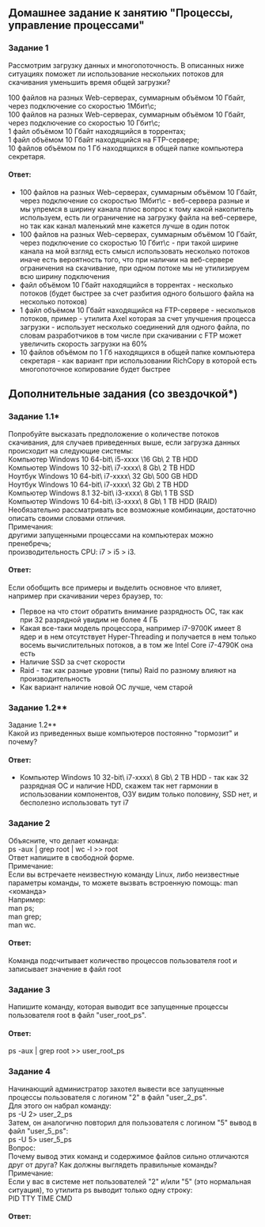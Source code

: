 ## Домашнее задание к занятию "Процессы, управление процессами"  

### Задание 1  
Рассмотрим загрузку данных и многопоточность. В описанных ниже ситуациях поможет ли использование нескольких потоков для скачивания уменьшить время общей загрузки? 

100 файлов на разных Web-серверах, суммарным объёмом 10 Гбайт, через подключение со скоростью 1Мбит\с;  
100 файлов на разных Web-серверах, суммарным объёмом 10 Гбайт, через подключение со скоростью 10 Гбит\с;  
1 файл объёмом 10 Гбайт находящийся в торрентах;  
1 файл объёмом 10 Гбайт находящийся на FTP-сервере;  
10 файлов объёмом по 1 Гб находящихся в общей папке компьютера секретаря.  

#### Ответ:  
- 100 файлов на разных Web-серверах, суммарным объёмом 10 Гбайт, через подключение со скоростью 1Мбит\с - веб-сервера разные и мы упремся в ширину канала плюс вопрос к тому какой накопитель используем, есть ли ограничение на загрузку файла на веб-сервере, но так как канал маленький мне кажется лучше в один поток  
- 100 файлов на разных Web-серверах, суммарным объёмом 10 Гбайт, через подключение со скоростью 10 Гбит\с - при такой ширине канала на мой взгляд есть смысл использовать несколько потоков иначе есть вероятность того, что при наличии на веб-сервере ограничения на скачивание, при одном потоке мы не утилизируем всю ширину подключения    
- файл объёмом 10 Гбайт находящийся в торрентах - несколько потоков (будет быстрее за счет разбития одного большого файла на несколько потоков)  
- 1 файл объёмом 10 Гбайт находящийся на FTP-сервере - нескольков потоков, пример - утилита Axel которая за счет улучшения процесса загрузки - использует несколько соединений для одного файла, по словам разработчиков в том числе при скачивании с FTP может увеличить скорость загрузки на 60%    
- 10 файлов объёмом по 1 Гб находящихся в общей папке компьютера секретаря - как вариант при использовании RichCopy в которой есть многопоточное копирование будет быстрее  


## Дополнительные задания (со звездочкой*)  

### Задание 1.1*  
Попробуйте высказать предположение о количестве потоков скачивания, для случаев приведенных выше, если загрузка данных происходит на следующие системы:  
Компьютер Windows 10 64-bit\ i5-xxxx \16 Gb\ 2 TB HDD  
Компьютер Windows 10 32-bit\ i7-xxxx\ 8 Gb\ 2 TB HDD  
Ноутбук Windows 10 64-bit\ i7-xxxx\ 32 Gb\ 500 GB HDD  
Ноутбук Windows 10 64-bit\ i7-xxxx\ 32 Gb\ 2 TB HDD  
Компьютер Windows 8.1 32-bit\ i3-xxxx\ 8 Gb\ 1 TB SSD  
Компьютер Windows 10 64-bit\ i3-xxxx\ 8 Gb\ 1 TB HDD (RAID)  
Необязательно рассматривать все возможные комбинации, достаточно описать своими словами отличия.  
Примечания:  
другими запущенными процессами на компьютерах можно пренебречь;  
производительность CPU: i7 > i5 > i3.  

#### Ответ:  
Если обобщить все примеры и выделить основное что влияет, например при скачивании через браузер, то:  
- Первое на что стоит обратить внимание разрядность ОС, так как при 32 разрядной увидим не более 4 ГБ  
- Какая все-таки модель процессора, например i7-9700K имеет 8 ядер и в нем отсутствует Hyper-Threading и получается в нем только восемь вычислительных потоков, а в том же Intel Core i7-4790K она есть
- Наличие SSD за счет скорости
- Raid - так как разные уровни (типы) Raid по разному влияют на производительность
- Как вариант наличие новой ОС лучше, чем старой

### Задание 1.2**  
Задание 1.2**  
Какой из приведенных выше компьютеров постоянно "тормозит" и почему?  

#### Ответ:    
- Компьютер Windows 10 32-bit\ i7-xxxx\ 8 Gb\ 2 TB HDD  - так как 32 разрядная ОС и наличие HDD, скажем так нет гармонии в использовании компонентов, ОЗУ видим только половину, SSD нет, и бесполезно использовать тут i7

### Задание 2  
Объясните, что делает команда:  
ps -aux | grep root | wc -l >> root  
Ответ напишите в свободной форме.  
Примечание:  
Если вы встречаете неизвестную команду Linux, либо неизвестные параметры команды, то можете вызвать встроенную помощь: man <команда>  
Например:  
man ps;  
man grep;  
man wc.  

#### Ответ:    
Команда подсчитывает количество процессов пользователя root и записывает значение в файл root  

### Задание 3  
Напишите команду, которая выводит все запущенные процессы пользователя root в файл "user_root_ps".  

#### Ответ:    
ps -aux | grep root >> user_root_ps

### Задание 4  
Начинающий администратор захотел вывести все запущенные процессы пользователя с логином "2" в файл "user_2_ps".  
Для этого он набрал команду:  
ps -U 2> user_2_ps  
Затем, он аналогично повторил для пользователя с логином "5" вывод в файл "user_5_ps":  
ps -U 5> user_5_ps  
Вопрос:  
Почему вывод этих команд и содержимое файлов сильно отличаются друг от друга? Как должны выглядеть правильные команды?  
Примечание:  
Если у вас в системе нет пользователей "2" и/или "5" (это нормальная ситуация), то утилита ps выводит только одну строку:  
PID TTY TIME CMD  

#### Ответ:    


